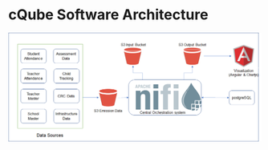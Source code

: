 # cQube Software Architecture



![cQube software architecture](../.gitbook/assets/cQube%20software%20architecture.png)


